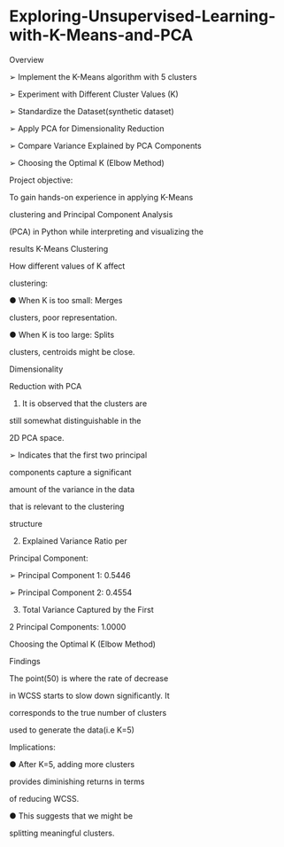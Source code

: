# Exploring-Unsupervised-Learning-with-K-Means-and-PCA

Overview

➢ Implement the K-Means algorithm with 5 clusters

➢ Experiment with Different Cluster Values (K)

➢ Standardize the Dataset(synthetic dataset)

➢ Apply PCA for Dimensionality Reduction

➢ Compare Variance Explained by PCA Components

➢ Choosing the Optimal K (Elbow Method)

Project objective: 

To gain hands-on experience in applying K-Means 

clustering and Principal Component Analysis

(PCA) in Python while interpreting and visualizing the 

results
K-Means Clustering 

How different values of K affect 

clustering:

● When K is too small: Merges 

clusters, poor representation.

● When K is too large: Splits 

clusters, centroids might be close.

Dimensionality 

Reduction with PCA

1. It is observed that the clusters are 

still somewhat distinguishable in the 

2D PCA space.

➢ Indicates that the first two principal 

components capture a significant 

amount of the variance in the data 

that is relevant to the clustering 

structure

2. Explained Variance Ratio per 

Principal Component:

➢ Principal Component 1: 0.5446

➢ Principal Component 2: 0.4554

3. Total Variance Captured by the First 

2 Principal Components: 1.0000

Choosing the Optimal K (Elbow Method)

Findings

The point(50) is where the rate of decrease 

in WCSS starts to slow down significantly. It 

corresponds to the true number of clusters 

used to generate the data(i.e K=5)

Implications:

● After K=5, adding more clusters 

provides diminishing returns in terms 

of reducing WCSS.

● This suggests that we might be 

splitting meaningful clusters.
